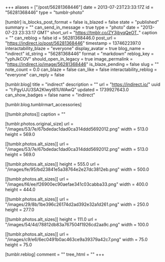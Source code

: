 +++
aliases = ["/post/56281368446"]
date = 2013-07-23T23:33:17Z
id = "56281368446"
type = "tumblr-photo"

[tumblr]
is_blocks_post_format = false
is_blazed = false
state = "published"
summary = ""
can_send_in_message = true
type = "photo"
date = "2013-07-23 23:33:17 GMT"
short_url = "https://tmblr.co/ZY3jbyqQeOT_"
caption = ""
can_reblog = false
id = 56281368446.0
post_url = "https://indirect.io/post/56281368446"
timestamp = 1374622397.0
interactability_blaze = "everyone"
display_avatar = true
blog_name = "indirect"
id_string = "56281368446"
format = "markdown"
reblog_key = "yphJkCOV"
should_open_in_legacy = true
image_permalink = "https://indirect.io/image/56281368446"
is_blaze_pending = false
slug = ""
note_count = 0.0
can_blaze = false
can_like = false
interactability_reblog = "everyone"
can_reply = false

[tumblr.blog]
title = "indirect"
description = ""
url = "https://indirect.io/"
uuid = "t:PgyUJU3SA2Klwyt81UWAwQ"
updated = 1739927643.0
can_show_badges = false
name = "indirect"

[tumblr.blog.tumblrmart_accessories]

[[tumblr.photos]]
caption = ""

[tumblr.photos.original_size]
url = "/images/53/7e/67bdedac1dad0ca314ddd5692012.png"
width = 513.0
height = 569.0

[[tumblr.photos.alt_sizes]]
url = "/images/53/7e/67bdedac1dad0ca314ddd5692012.png"
width = 513.0
height = 569.0

[[tumblr.photos.alt_sizes]]
height = 555.0
url = "/images/fe/95/bd23841e5a38764e2e27dc3812eb.png"
width = 500.0

[[tumblr.photos.alt_sizes]]
url = "/images/f4/ee/f26900ec90aefae341c03cabba33.png"
width = 400.0
height = 444.0

[[tumblr.photos.alt_sizes]]
url = "/images/29/8b/1be396c26174d2ad392e32a1d261.png"
width = 250.0
height = 277.0

[[tumblr.photos.alt_sizes]]
height = 111.0
url = "/images/54/4d/78812db83a767504f1926cd2aa9c.png"
width = 100.0

[[tumblr.photos.alt_sizes]]
url = "/images/c9/e6/6ec0491b0ac463ce9a39379a42c7.png"
width = 75.0
height = 75.0

[tumblr.reblog]
comment = ""
tree_html = ""
+++
